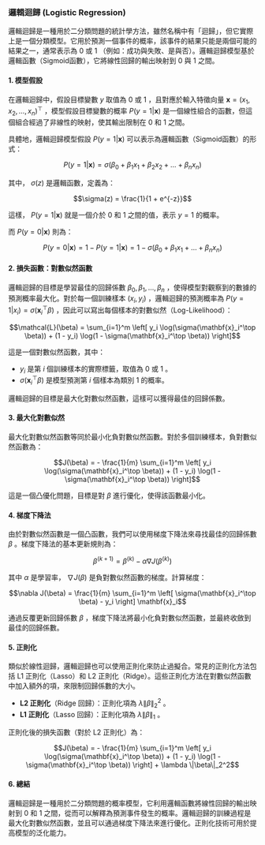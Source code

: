 ### 邏輯迴歸 (Logistic Regression)

邏輯迴歸是一種用於二分類問題的統計學方法，雖然名稱中有「迴歸」，但它實際上是一個分類模型。它用於預測一個事件的概率，該事件的結果只能是兩個可能的結果之一，通常表示為  $`0`$  或  $`1`$ （例如：成功與失敗、是與否）。邏輯迴歸模型基於邏輯函數（Sigmoid函數），它將線性回歸的輸出映射到  $`0`$  與  $`1`$  之間。

#### 1. **模型假設**

在邏輯迴歸中，假設目標變數  $`y`$  取值為  $`0`$  或  $`1`$ ，且對應於輸入特徵向量  $`\mathbf{x} = (x_1, x_2, \dots, x_n)^\top`$ ，模型假設目標變數的概率  $`P(y = 1 | \mathbf{x})`$  是一個線性組合的函數，但這個組合經過了非線性的映射，使其輸出限制在  $`0`$  和  $`1`$  之間。

具體地，邏輯迴歸模型假設  $`P(y = 1 | \mathbf{x})`$  可以表示為邏輯函數（Sigmoid函數）的形式：


```math
P(y = 1 | \mathbf{x}) = \sigma(\beta_0 + \beta_1 x_1 + \beta_2 x_2 + \dots + \beta_n x_n)
```


其中， $`\sigma(z)`$  是邏輯函數，定義為：


```math
\sigma(z) = \frac{1}{1 + e^{-z}}
```


這樣， $`P(y = 1 | \mathbf{x})`$  就是一個介於  $`0`$  和  $`1`$  之間的值，表示  $`y = 1`$  的概率。

而  $`P(y = 0 | \mathbf{x})`$  則為：


```math
P(y = 0 | \mathbf{x}) = 1 - P(y = 1 | \mathbf{x}) = 1 - \sigma(\beta_0 + \beta_1 x_1 + \dots + \beta_n x_n)
```


#### 2. **損失函數：對數似然函數**

邏輯迴歸的目標是學習最佳的回歸係數  $`\beta_0, \beta_1, \dots, \beta_n`$ ，使得模型對觀察到的數據的預測概率最大化。對於每一個訓練樣本  $`(x_i, y_i)`$ ，邏輯迴歸的預測概率為  $`P(y = 1 | x_i) = \sigma(\mathbf{x}_i^\top \beta)`$ ，因此可以寫出每個樣本的對數似然（Log-Likelihood）：


```math
\mathcal{L}(\beta) = \sum_{i=1}^m \left[ y_i \log(\sigma(\mathbf{x}_i^\top \beta)) + (1 - y_i) \log(1 - \sigma(\mathbf{x}_i^\top \beta)) \right]
```


這是一個對數似然函數，其中：
-  $`y_i`$  是第  $`i`$  個訓練樣本的實際標籤，取值為  $`0`$  或  $`1`$ 。
-  $`\sigma(\mathbf{x}_i^\top \beta)`$  是模型預測第  $`i`$  個樣本為類別  $`1`$  的概率。

邏輯迴歸的目標是最大化對數似然函數，這樣可以獲得最佳的回歸係數。

#### 3. **最大化對數似然**

最大化對數似然函數等同於最小化負對數似然函數。對於多個訓練樣本，負對數似然函數為：


```math
J(\beta) = - \frac{1}{m} \sum_{i=1}^m \left[ y_i \log(\sigma(\mathbf{x}_i^\top \beta)) + (1 - y_i) \log(1 - \sigma(\mathbf{x}_i^\top \beta)) \right]
```


這是一個凸優化問題，目標是對  $`\beta`$  進行優化，使得該函數最小化。

#### 4. **梯度下降法**

由於對數似然函數是一個凸函數，我們可以使用梯度下降法來尋找最佳的回歸係數  $`\beta`$ 。梯度下降法的基本更新規則為：


```math
\beta^{(k+1)} = \beta^{(k)} - \alpha \nabla J(\beta^{(k)})
```


其中  $`\alpha`$  是學習率， $`\nabla J(\beta)`$  是負對數似然函數的梯度。計算梯度：


```math
\nabla J(\beta) = \frac{1}{m} \sum_{i=1}^m \left[ \sigma(\mathbf{x}_i^\top \beta) - y_i \right] \mathbf{x}_i
```


通過反覆更新回歸係數  $`\beta`$ ，梯度下降法將最小化負對數似然函數，並最終收斂到最佳的回歸係數。

#### 5. **正則化**

類似於線性迴歸，邏輯迴歸也可以使用正則化來防止過擬合。常見的正則化方法包括 L1 正則化（Lasso）和 L2 正則化（Ridge）。這些正則化方法在對數似然函數中加入額外的項，來限制回歸係數的大小。

- **L2 正則化**（Ridge 回歸）：正則化項為  $`\lambda \| \beta \|_2^2`$ 。
- **L1 正則化**（Lasso 回歸）：正則化項為  $`\lambda \| \beta \|_1`$ 。

正則化後的損失函數（對於 L2 正則化）為：


```math
J(\beta) = - \frac{1}{m} \sum_{i=1}^m \left[ y_i \log(\sigma(\mathbf{x}_i^\top \beta)) + (1 - y_i) \log(1 - \sigma(\mathbf{x}_i^\top \beta)) \right] + \lambda \|\beta\|_2^2
```


#### 6. **總結**

邏輯迴歸是一種用於二分類問題的概率模型，它利用邏輯函數將線性回歸的輸出映射到  $`0`$  和  $`1`$  之間，從而可以解釋為預測事件發生的概率。邏輯迴歸的訓練過程是最大化對數似然函數，並且可以通過梯度下降法來進行優化。正則化技術可用於提高模型的泛化能力。